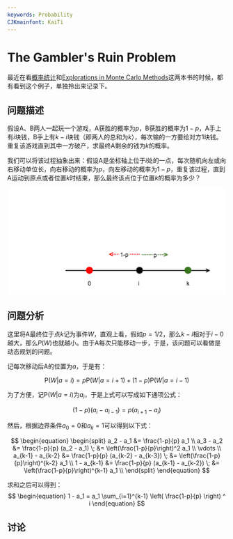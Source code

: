 ```yaml
---
keywords: Probability
CJKmainfont: KaiTi
---
```


# The Gambler's Ruin Problem

最近在看[概率统计](https://book.douban.com/subject/10827481/)和[Explorations in Monte Carlo Methods](https://book.douban.com/subject/4236768/)这两本书的时候，都有看到这个例子，单独拎出来记录下。

## 问题描述

假设A、B两人一起玩一个游戏，A获胜的概率为$p$，B获胜的概率为$1-p$，A手上有$i$块钱，B手上有$k-i$块钱（即两人的总和为$k$），每次输的一方要给对方1块钱。重复该游戏直到其中一方破产，求最终A剩余的钱为$k$的概率。

我们可以将该过程抽象出来：假设A是坐标轴上位于$i$处的一点，每次随机向左或向右移动单位长，向右移动的概率为$p$，向左移动的概率为$1-p$，重复该过程，直到A运动到原点或者位置$k$时结束，那么最终该点位于位置$k$的概率为多少？

![](GRP-1.png)

## 问题分析

这里将A最终位于点$k$记为事件$W$，直观上看，假如$p=1/2$，那么$k-i$相对于$i-0$越大，那么$P(W)$也就越小。由于A每次只能移动一步，于是，该问题可以看做是动态规划的问题。

记每次移动后A的位置为$a$，于是有：

$$
\begin{equation}
\mathrm{P}(W|a=i)=p \mathrm{P}(W|a=i+1) + (1-p) \mathrm{P}(W|a=i-1)
\end{equation}
$$

为了方便，记$\mathrm{P}(W|a=i)$为$a_i$，于是上式可以写成如下通项公式：

$$\begin{equation}
(1-p)(a_{i} - a_{i-1})=p(a_{i+1} - a_{i})
\end{equation}
$$

然后，根据边界条件$a_0 = 0$和$a_k = 1$可以得到以下式：

$$
\begin{equation}
\begin{split}
a_2 - a_1 &= \frac{1-p}{p} a_1 \\
a_3 - a_2 &= \frac{1-p}{p} (a_2 - a_1) \; &= \left(\frac{1-p}{p}\right)^2 a_1 \\
\vdots \\
a_{k-1} - a_{k-2} &= \frac{1-p}{p} (a_{k-2} - a_{k-3}) \; &= \left(\frac{1-p}{p}\right)^{k-2} a_1 \\
1 - a_{k-1} &= \frac{1-p}{p} (a_{k-1} - a_{k-2}) \; &= \left(\frac{1-p}{p}\right)^{k-1} a_1 \\
\end{split}
\end{equation}
$$

求和之后可以得到：
$$
\begin{equation}
1 - a_1 = a_1 \sum_{i=1}^{k-1} \left( \frac{1-p}{p} \right) ^ i
\end{equation}
$$

## 讨论
